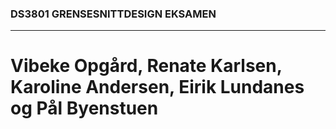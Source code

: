 ### DS3801 GRENSESNITTDESIGN EKSAMEN
---------------------------------------------------

# Vibeke Opgård, Renate Karlsen, Karoline Andersen, Eirik Lundanes og Pål Byenstuen

